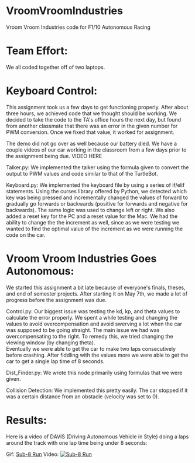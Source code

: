 # VroomVroomIndustries
Vroom Vroom Industries code for F1/10 Autonomous Racing

# Team Effort:
We all coded together off of two laptops. 

# Keyboard Control: 
This assignment took us a few days to get functioning properly. After about three hours, we achieved code that we thought should be working. We decided to take the code to the TA's office hours the next day, but found from another classmate that there was an error in the given number for PWM conversion. Once we fixed that value, it worked for assignment. 

The demo did not go over as well because our battery died. We have a couple videos of our car working in the classroom from a few days prior to the assignment being due. 
VIDEO HERE
	
Talker.py:
We implemented the talker using the formula given to convert the output to PWM values and code similar to that of the TurtleBot. 

Keyboard.py:
We implemented the keyboard file by using a series of if/elif statements. Using the curses library offered by Python, we detected which key was being pressed and incrementally changed the values of forward to gradually go forwards or backwards (positive for forwards and negative for backwards). The same logic was used to change left or right. We also added a reset key for the PC and a reset value for the Mac. We had the ability to change the the increment as well, since as we were testing we wanted to find the optimal value of the increment as we were running the code on the car.
		
# Vroom Vroom Industries Goes Autonomous:
We started this assignment a bit late because of everyone's finals, theses, and end of semester projects. After starting it on May 7th, we made a lot of progress before the assignment was due. 

Control.py: 
Our biggest issue was testing the kd, kp, and theta values to calculate the error properly. We spent a while testing and changing the values to avoid overcompensation and avoid swerving a lot when the car was supposed to be going straight.  The main issue we had was overcompensating to the right. To remedy this, we tried changing the viewing window (by changing theta).  
Eventually we were able to get the car to make two laps consecutively before crashing. After fiddling with the values more we were able to get the car to get a single lap time of 8 seconds. 
		
Dist_Finder.py:
We wrote this node primarily using formulas that we were given. 

Collision Detection:
We implemented this pretty easily. The car stopped if it was a certain distance from an obstacle (velocity was set to 0). 

# Results:
Here is a video of DAVIS (Driving Autonomous Vehicle in Style) doing a laps around the track with one lap time being under 8 seconds:

Gif: [Sub-8 Run](https://i.imgur.com/0NghbBr.gifv)
Video:
[![Sub-8 Run](https://youtu.be/_lQ3kTyml7E.jpg)](https://youtu.be/_lQ3kTyml7E)


